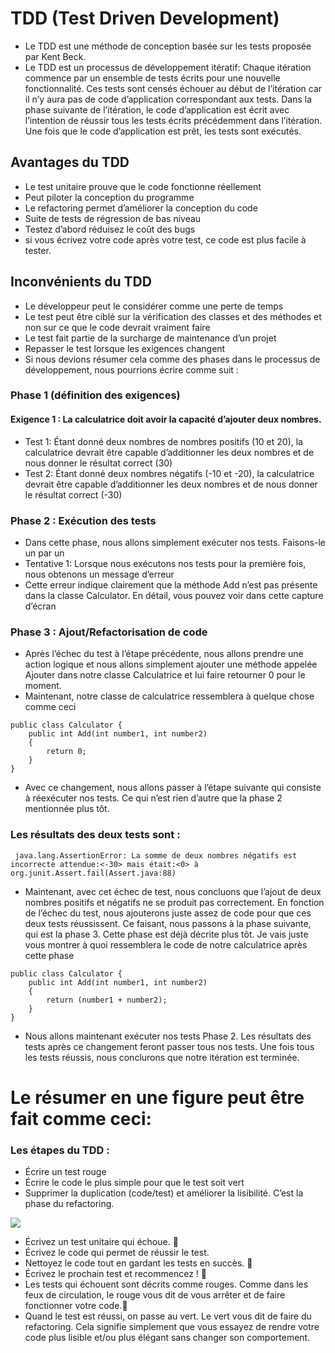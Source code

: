 # TDD (Test Driven Development)
- Le TDD est une méthode de conception basée sur les tests proposée par Kent Beck.
- Le TDD est un processus de développement itératif: Chaque itération commence par un ensemble de tests écrits pour une nouvelle fonctionnalité. Ces tests sont censés échouer au début de l’itération car il n’y aura pas de code d’application correspondant aux tests. Dans la phase suivante de l’itération, le code d’application est écrit avec l’intention de réussir tous les tests écrits précédemment dans l’itération. Une fois que le code d’application est prêt, les tests sont exécutés.
## Avantages du TDD
- Le test unitaire prouve que le code fonctionne réellement
- Peut piloter la conception du programme
- Le refactoring permet d’améliorer la conception du code
- Suite de tests de régression de bas niveau
- Testez d’abord réduisez le coût des bugs
- si vous écrivez votre code après votre test, ce code est plus facile à tester.
## Inconvénients du TDD
- Le développeur peut le considérer comme une perte de temps
- Le test peut être ciblé sur la vérification des classes et des méthodes et non sur ce que le code devrait vraiment faire
- Le test fait partie de la surcharge de maintenance d’un projet
- Repasser le test lorsque les exigences changent
- Si nous devions résumer cela comme des phases dans le processus de développement, nous pourrions écrire comme suit :
### Phase 1 (définition des exigences)
#### Exigence 1 : La calculatrice doit avoir la capacité d’ajouter deux nombres.
- Test 1: Étant donné deux nombres de nombres positifs (10 et 20), la calculatrice devrait être capable d’additionner les deux nombres et de nous donner le résultat correct (30)
- Test 2: Étant donné deux nombres négatifs (-10 et -20), la calculatrice devrait être capable d’additionner les deux nombres et de nous donner le résultat correct (-30)
### Phase 2 : Exécution des tests
- Dans cette phase, nous allons simplement exécuter nos tests. Faisons-le un par un
- Tentative 1: Lorsque nous exécutons nos tests pour la première fois, nous obtenons un message d’erreur
- Cette erreur indique clairement que la méthode Add n’est pas présente dans la classe Calculator. En détail, vous pouvez voir dans cette capture d’écran
### Phase 3 : Ajout/Refactorisation de code
- Après l’échec du test à l’étape précédente, nous allons prendre une action logique et nous allons simplement ajouter une méthode appelée Ajouter dans notre classe Calculatrice et lui faire retourner 0 pour le moment. 
- Maintenant, notre classe de calculatrice ressemblera à quelque chose comme ceci
```
public class Calculator {	
	public int Add(int number1, int number2)
	{		
		return 0;
	}
}
```
- Avec ce changement, nous allons passer à l’étape suivante qui consiste à réexécuter nos tests. Ce qui n’est rien d’autre que la phase 2 mentionnée plus tôt.
### Les résultats des deux tests sont :
 ```  java.lang.AssertionError: La somme de deux nombres négatifs est incorrecte attendue:<-30> mais était:<0> à org.junit.Assert.fail(Assert.java:88) ```
- Maintenant, avec cet échec de test, nous concluons que l’ajout de deux nombres positifs et négatifs ne se produit pas correctement. En fonction de l’échec du test, nous ajouterons juste assez de code pour que ces deux tests réussissent. Ce faisant, nous passons à la phase suivante, qui est la phase 3. Cette phase est déjà décrite plus tôt. Je vais juste vous montrer à quoi ressemblera le code de notre calculatrice après cette phase
```
public class Calculator {
	public int Add(int number1, int number2)
	{		
		return (number1 + number2);
	}	
}
```
- Nous allons maintenant exécuter nos tests Phase 2. Les résultats des tests après ce changement feront passer tous nos tests. Une fois tous les tests réussis, nous conclurons que notre itération est terminée.
# Le résumer en une figure peut être fait comme ceci:
### Les étapes du TDD :
- Écrire un test rouge
- Écrire le code le plus simple pour que le test soit vert
- Supprimer la duplication (code/test) et améliorer la lisibilité. C’est la phase du refactoring.
<div>
<img src="https://user-images.githubusercontent.com/7100940/197822513-46a664e8-aa05-4299-9b15-590fff75c288.png">
     </div>

- Écrivez un test unitaire qui échoue. 🔴
- Écrivez le code qui permet de réussir le test.
- Nettoyez le code tout en gardant les tests en succès. 🔶
- Écrivez le prochain test et recommencez ! 🔄
- Les tests qui échouent sont décrits comme rouges. Comme dans les feux de circulation, le rouge vous dit de vous arrêter et de faire fonctionner votre code.🚦
- Quand le test est réussi, on passe au vert. Le vert vous dit de faire du refactoring. Cela signifie simplement que vous essayez de rendre votre code plus lisible et/ou plus élégant sans changer son comportement.
